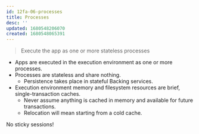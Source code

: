 ```yaml
---
id: 12fa-06-processes
title: Processes
desc: ''
updated: 1680548206070
created: 1680548065391
---
```

> Execute the app as one or more stateless processes


- Apps are executed in the execution environment as one or more processes.
- Processes are stateless and share nothing.
    - Persistence takes place in stateful Backing services.
- Execution environment memory and filesystem resources are brief, single-transaction caches.
    - Never assume anything is cached in memory and available for future transactions.
    - Relocation will mean starting from a cold cache.
    

No sticky sessions!
